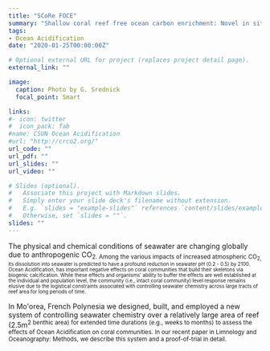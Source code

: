 ```yaml
---
title: "SCoRe FOCE"
summary: "Shallow coral reef free ocean carbon enrichment: Novel in situ ﬂumes to manipulate pCO<sub>2 on shallow tropical coral reef communities?"
tags:
- Ocean Acidification
date: "2020-01-25T00:00:00Z"

# Optional external URL for project (replaces project detail page).
external_link: ""

image:
  caption: Photo by G. Srednick
  focal_point: Smart

links:
#- icon: twitter
#  icon_pack: fab
#name: CSUN Ocean Acidification
#url: "http://crco2.org/"
url_code: ""
url_pdf: ""
url_slides: ""
url_video: ""

# Slides (optional).
#   Associate this project with Markdown slides.
#   Simply enter your slide deck's filename without extension.
#   E.g. `slides = "example-slides"` references `content/slides/example-slides.md`.
#   Otherwise, set `slides = ""`.
slides: ""
---
```


The physical and chemical conditions of seawater are changing globally due to anthropogenic CO<sub>2. Among the various impacts of increased atmospheric CO<sub>2, its dissolution into seawater is predicted to have a profound reduction in seawater pH (0.2 - 0.5) by 2100. Ocean Acidification, has important negative effects on coral communities that build their skeletons via biogenic calcification. While these effects and organisms' ability to buffer the effects are well established at the individual and population level, the community (i.e., intact coral community) level response remains elusive due to the logistical constraints associated with controlling seawater chemistry across large tracts of reef area for long periods of time. 

In Mo'orea, French Polynesia we designed, built, and employed a new system of controlling seawater chemistry over a relatively large area of reef (2.5m<sup>2 benthic area) for extended time durations (e.g., weeks to months) to assess the effects of Ocean Acidification on coral communities. In our recent paper in Limnology and Oceanography: Methods, we describe this system and a proof-of-trial in detail.

